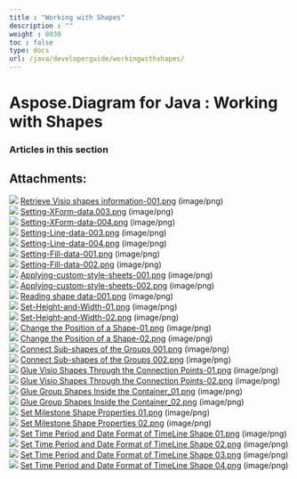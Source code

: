 ```yaml
---
title : "Working with Shapes" 
description : "" 
weight : 8030 
toc : false
type: docs
url: /java/developerguide/workingwithshapes/
---
```


# Aspose.Diagram for Java : Working with Shapes


### Articles in this section

           

## Attachments:

![](https://docs2.aspose.com/diagram/java/images/icons/bullet_blue.gif) [Retrieve Visio shapes information-001.png](https://docs2.aspose.com/diagram/java/attachments/18612677/18808995.png) (image/png)  
![](https://docs2.aspose.com/diagram/java/images/icons/bullet_blue.gif) [Setting-XForm-data.003.png](https://docs2.aspose.com/diagram/java/attachments/18612677/18808994.png) (image/png)  
![](https://docs2.aspose.com/diagram/java/images/icons/bullet_blue.gif) [Setting-XForm-data-004.png](https://docs2.aspose.com/diagram/java/attachments/18612677/18808980.png) (image/png)  
![](https://docs2.aspose.com/diagram/java/images/icons/bullet_blue.gif) [Setting-Line-data-003.png](https://docs2.aspose.com/diagram/java/attachments/18612677/18808981.png) (image/png)  
![](https://docs2.aspose.com/diagram/java/images/icons/bullet_blue.gif) [Setting-Line-data-004.png](https://docs2.aspose.com/diagram/java/attachments/18612677/18808982.png) (image/png)  
![](https://docs2.aspose.com/diagram/java/images/icons/bullet_blue.gif) [Setting-Fill-data-001.png](https://docs2.aspose.com/diagram/java/attachments/18612677/18808983.png) (image/png)  
![](https://docs2.aspose.com/diagram/java/images/icons/bullet_blue.gif) [Setting-Fill-data-002.png](https://docs2.aspose.com/diagram/java/attachments/18612677/18808984.png) (image/png)  
![](https://docs2.aspose.com/diagram/java/images/icons/bullet_blue.gif) [Applying-custom-style-sheets-001.png](https://docs2.aspose.com/diagram/java/attachments/18612677/18808985.png) (image/png)  
![](https://docs2.aspose.com/diagram/java/images/icons/bullet_blue.gif) [Applying-custom-style-sheets-002.png](https://docs2.aspose.com/diagram/java/attachments/18612677/18808986.png) (image/png)  
![](https://docs2.aspose.com/diagram/java/images/icons/bullet_blue.gif) [Reading shape data-001.png](https://docs2.aspose.com/diagram/java/attachments/18612677/18808987.png) (image/png)  
![](https://docs2.aspose.com/diagram/java/images/icons/bullet_blue.gif) [Set-Height-and-Width-01.png](https://docs2.aspose.com/diagram/java/attachments/18612677/18808972.png) (image/png)  
![](https://docs2.aspose.com/diagram/java/images/icons/bullet_blue.gif) [Set-Height-and-Width-02.png](https://docs2.aspose.com/diagram/java/attachments/18612677/18808973.png) (image/png)  
![](https://docs2.aspose.com/diagram/java/images/icons/bullet_blue.gif) [Change the Position of a Shape-01.png](https://docs2.aspose.com/diagram/java/attachments/18612677/18808974.png) (image/png)  
![](https://docs2.aspose.com/diagram/java/images/icons/bullet_blue.gif) [Change the Position of a Shape-02.png](https://docs2.aspose.com/diagram/java/attachments/18612677/18808975.png) (image/png)  
![](https://docs2.aspose.com/diagram/java/images/icons/bullet_blue.gif) [Connect Sub-shapes of the Groups 001.png](https://docs2.aspose.com/diagram/java/attachments/18612677/18808976.png) (image/png)  
![](https://docs2.aspose.com/diagram/java/images/icons/bullet_blue.gif) [Connect Sub-shapes of the Groups 002.png](https://docs2.aspose.com/diagram/java/attachments/18612677/18808977.png) (image/png)  
![](https://docs2.aspose.com/diagram/java/images/icons/bullet_blue.gif) [Glue Visio Shapes Through the Connection Points-01.png](https://docs2.aspose.com/diagram/java/attachments/18612677/18808954.png) (image/png)  
![](https://docs2.aspose.com/diagram/java/images/icons/bullet_blue.gif) [Glue Visio Shapes Through the Connection Points-02.png](https://docs2.aspose.com/diagram/java/attachments/18612677/18808955.png) (image/png)  
![](https://docs2.aspose.com/diagram/java/images/icons/bullet_blue.gif) [Glue Group Shapes Inside the Container\_01.png](https://docs2.aspose.com/diagram/java/attachments/18612677/18808952.png) (image/png)  
![](https://docs2.aspose.com/diagram/java/images/icons/bullet_blue.gif) [Glue Group Shapes Inside the Container\_02.png](https://docs2.aspose.com/diagram/java/attachments/18612677/18808953.png) (image/png)  
![](https://docs2.aspose.com/diagram/java/images/icons/bullet_blue.gif) [Set Milestone Shape Properties 01.png](https://docs2.aspose.com/diagram/java/attachments/18612677/18809057.png) (image/png)  
![](https://docs2.aspose.com/diagram/java/images/icons/bullet_blue.gif) [Set Milestone Shape Properties 02.png](https://docs2.aspose.com/diagram/java/attachments/18612677/18809056.png) (image/png)  
![](https://docs2.aspose.com/diagram/java/images/icons/bullet_blue.gif) [Set Time Period and Date Format of TimeLine Shape 01.png](https://docs2.aspose.com/diagram/java/attachments/18612677/18809059.png) (image/png)  
![](https://docs2.aspose.com/diagram/java/images/icons/bullet_blue.gif) [Set Time Period and Date Format of TimeLine Shape 02.png](https://docs2.aspose.com/diagram/java/attachments/18612677/18809058.png) (image/png)  
![](https://docs2.aspose.com/diagram/java/images/icons/bullet_blue.gif) [Set Time Period and Date Format of TimeLine Shape 03.png](https://docs2.aspose.com/diagram/java/attachments/18612677/18809053.png) (image/png)  
![](https://docs2.aspose.com/diagram/java/images/icons/bullet_blue.gif) [Set Time Period and Date Format of TimeLine Shape 04.png](https://docs2.aspose.com/diagram/java/attachments/18612677/18809052.png) (image/png)  

